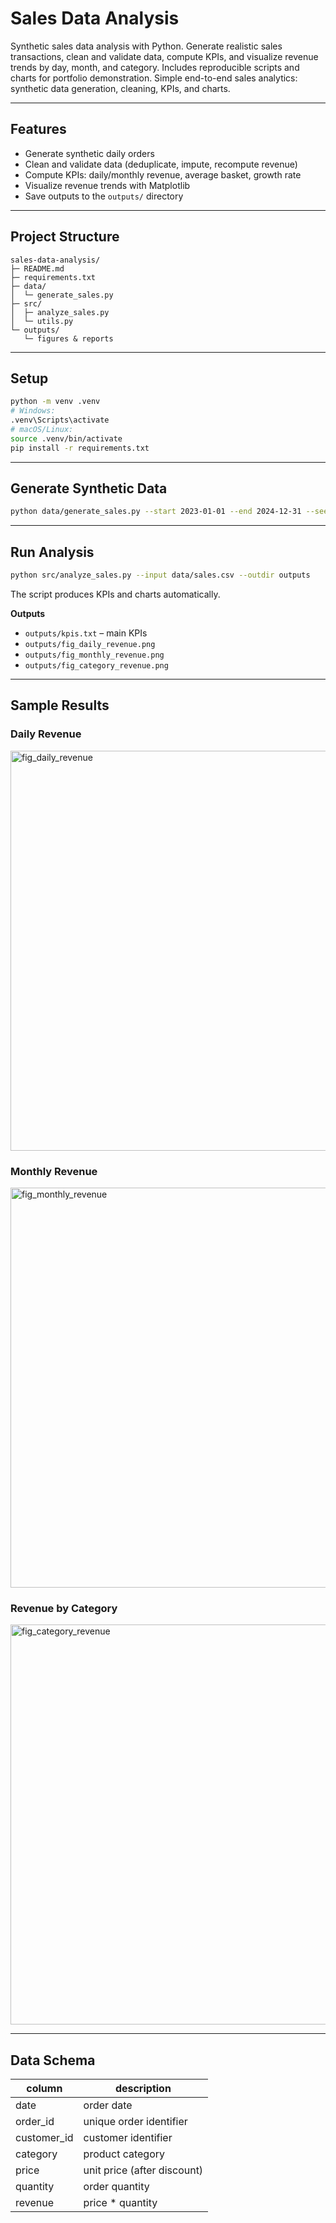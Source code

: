 # Sales Data Analysis

Synthetic sales data analysis with Python. Generate realistic sales transactions, clean and validate data, compute KPIs, and visualize revenue trends by day, month, and category. Includes reproducible scripts and charts for portfolio demonstration. Simple end-to-end sales analytics: synthetic data generation, cleaning, KPIs, and charts.

---

## Features
- Generate synthetic daily orders
- Clean and validate data (deduplicate, impute, recompute revenue)
- Compute KPIs: daily/monthly revenue, average basket, growth rate
- Visualize revenue trends with Matplotlib
- Save outputs to the `outputs/` directory

---

## Project Structure
```
sales-data-analysis/
├─ README.md
├─ requirements.txt
├─ data/
│  └─ generate_sales.py
├─ src/
│  ├─ analyze_sales.py
│  └─ utils.py
└─ outputs/
   └─ figures & reports
```

---

## Setup
```bash
python -m venv .venv
# Windows:
.venv\Scripts\activate
# macOS/Linux:
source .venv/bin/activate
pip install -r requirements.txt
```

---

## Generate Synthetic Data
```bash
python data/generate_sales.py --start 2023-01-01 --end 2024-12-31 --seed 42 --out data/sales.csv
```

---

## Run Analysis
```bash
python src/analyze_sales.py --input data/sales.csv --outdir outputs
```

The script produces KPIs and charts automatically.

**Outputs**
- `outputs/kpis.txt` – main KPIs
- `outputs/fig_daily_revenue.png`
- `outputs/fig_monthly_revenue.png`
- `outputs/fig_category_revenue.png`

---

## Sample Results

### Daily Revenue
<img width="1760" height="640" alt="fig_daily_revenue" src="https://github.com/user-attachments/assets/dd12dbb5-fdc0-4b4c-bf28-54470c163487" />

### Monthly Revenue
<img width="1760" height="640" alt="fig_monthly_revenue" src="https://github.com/user-attachments/assets/a14670fe-bb6f-4f32-8254-9cf6aa48cb6d" />

### Revenue by Category
<img width="1280" height="640" alt="fig_category_revenue" src="https://github.com/user-attachments/assets/15b00951-52a7-4067-9754-5d7ee7fd9680" />

---

## Data Schema
| column       | description                 |
|--------------|-----------------------------|
| date         | order date                  |
| order_id     | unique order identifier     |
| customer_id  | customer identifier         |
| category     | product category            |
| price        | unit price (after discount) |
| quantity     | order quantity              |
| revenue      | price * quantity            |
